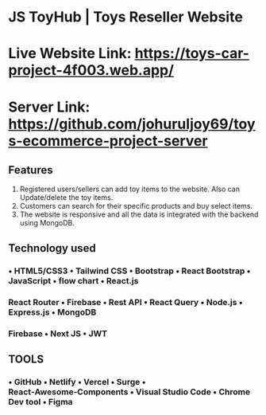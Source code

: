# JS ToyHub | Toys Reseller Website 
# Live Website Link: https://toys-car-project-4f003.web.app/
# Server Link: https://github.com/johuruljoy69/toys-ecommerce-project-server

## Features
1. Registered users/sellers can add toy items to the website. Also can Update/delete the toy items.
2. Customers can search for their specific products and buy select items.
3. The website is responsive and all the data is integrated with the backend using MongoDB.

## Technology used

### • HTML5/CSS3 • Tailwind CSS • Bootstrap • React Bootstrap • JavaScript • flow chart • React.js

### React Router • Firebase • Rest API • React Query • Node.js • Express.js • MongoDB

### Firebase • Next JS • JWT

## TOOLS
### • GitHub • Netlify • Vercel • Surge • React‑Awesome‑Components • Visual Studio Code • Chrome Dev tool • Figma
